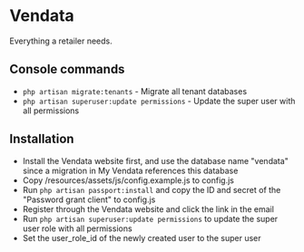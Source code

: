 # Vendata
Everything a retailer needs.

## Console commands
- `php artisan migrate:tenants` - Migrate all tenant databases
- `php artisan superuser:update permissions` - Update the super user with all permissions

## Installation
- Install the Vendata website first, and use the database name "vendata" since a migration in My Vendata references this database
- Copy /resources/assets/js/config.example.js to config.js
- Run `php artisan passport:install` and copy the ID and secret of the "Password grant client" to config.js
- Register through the Vendata website and click the link in the email
- Run `php artisan superuser:update permissions` to update the super user role with all permissions
- Set the user_role_id of the newly created user to the super user  